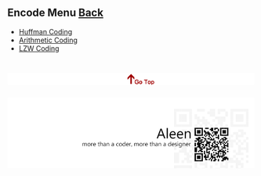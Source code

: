 ## Encode Menu	[Back](./../AlgorithmnMenu.md)

* [Huffman Coding](./Huffman/Huffman.md)
* [Arithmetic Coding](./Arithmetic/Arithmetic.md)
* [LZW Coding](./LZW/LZW.md)

<a href="#" style="left:200px;"><img src="./../../pic/gotop.png"></a>
=====
<a href="http://aleen42.github.io/" target="_blank" ><img src="./../../pic/tail.gif"></a>
